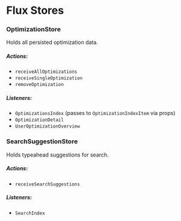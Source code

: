 # Flux Stores

### OptimizationStore

Holds all persisted optimization data.

##### Actions:
- `receiveAllOptimizations`
- `receiveSingleOptimization`
- `removeOptimization`

##### Listeners:
- `OptimizationsIndex` (passes to `OptimizationIndexItem` via props)
- `OptimizationDetail`
- `UserOptimizationOverview`

### SearchSuggestionStore

Holds typeahead suggestions for search.

##### Actions:
- `receiveSearchSuggestions`

##### Listeners:
- `SearchIndex`

